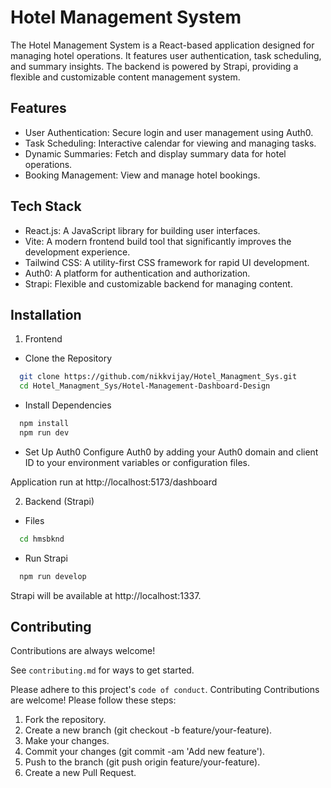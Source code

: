 
# Hotel Management System

The Hotel Management System is a React-based application designed for managing hotel operations. It features user authentication, task scheduling, and summary insights. The backend is powered by Strapi, providing a flexible and customizable content management system.

## Features

- User Authentication: Secure login and user management using Auth0.
- Task Scheduling: Interactive calendar for viewing and managing tasks.
- Dynamic Summaries: Fetch and display summary data for hotel operations.
- Booking Management: View and manage hotel bookings.


## Tech Stack

- React.js: A JavaScript library for building user interfaces.
- Vite: A modern frontend build tool that significantly improves the development experience.
- Tailwind CSS: A utility-first CSS framework for rapid UI development.
- Auth0: A platform for authentication and authorization.
- Strapi: Flexible and customizable backend for managing content.
## Installation

1. Frontend
- Clone the Repository

```bash
  git clone https://github.com/nikkvijay/Hotel_Managment_Sys.git
  cd Hotel_Managment_Sys/Hotel-Management-Dashboard-Design
```
- Install Dependencies
```bash
  npm install
  npm run dev
```

- Set Up Auth0
Configure Auth0 by adding your Auth0 domain and client ID to your environment variables or configuration files.

Application run at http://localhost:5173/dashboard

2. Backend (Strapi)
- Files
```bash
  cd hmsbknd
```
- Run Strapi
```bash
  npm run develop
```
Strapi will be available at http://localhost:1337.
## Contributing

Contributions are always welcome!

See `contributing.md` for ways to get started.

Please adhere to this project's `code of conduct`.
Contributing
Contributions are welcome! Please follow these steps:

1. Fork the repository.
2. Create a new branch (git checkout -b feature/your-feature).
3. Make your changes.
4. Commit your changes (git commit -am 'Add new feature').
5. Push to the branch (git push origin feature/your-feature).
6. Create a new Pull Request.

